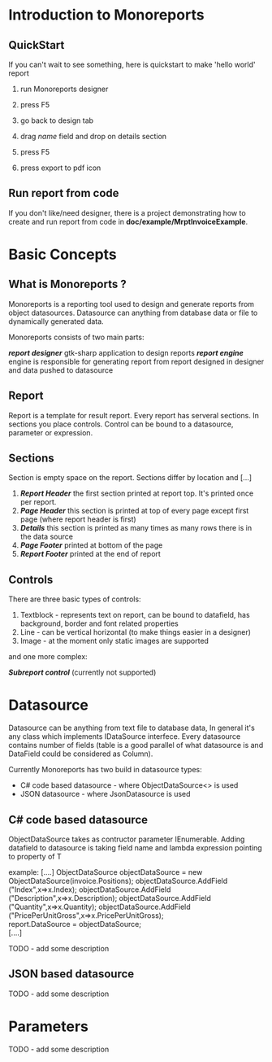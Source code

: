 Introduction to Monoreports
===========================

QuickStart
----------
If you can't wait to see something, here is quickstart to make 'hello world' report

1. run Monoreports designer

2. press F5

5. go back to design tab

6. drag *name* field and drop on details section

7. press F5

8. press export to pdf icon

Run report from code
--------------------
If you don't like/need designer, there is a project demonstrating how to create and run report from code in ****doc/example/MrptInvoiceExample****.

Basic Concepts
==============

What is Monoreports ?
---------------------
Monoreports is a reporting tool used to design and generate reports from object datasources. Datasource can anything from database data or file to dynamically generated data.

Monoreports consists of two main parts:

***report designer***  gtk-sharp application to design reports
***report engine***  engine is responsible for generating report from report designed in designer and data pushed to datasource

Report
------
Report is a template for result report. Every report has serveral sections. In sections you place controls.
Control can be bound to a datasource, parameter or expression.

Sections
--------

Section is empty space on the report. Sections differ by location and [...]

1. ***Report Header*** the first section printed at report top. It's printed once per report.
2. ***Page Header*** this section is printed at top of every page except first page (where report header is first)
3. ***Details*** this section is printed as many times as many rows there is in the data source
4. ***Page Footer*** printed at bottom of the page
5. ***Report Footer*** printed at the end of report

Controls
--------
There are three basic types of controls:

1. Textblock - represents text on report, can be bound to datafield, has background, border and font related properties
2. Line  - can be vertical horizontal (to make things easier in a designer)
3. Image - at the moment only static images are supported

and one more complex:

***Subreport control*** (currently not supported)

Datasource
==============
Datasource can be anything from text file to database data, In general it's any class which implements IDataSource interfece.
Every datasource contains number of fields (table  is a good parallel of what datasource is and DataField could be considered as Column).

Currently Monoreports has two build in datasource types:
- C# code based datasource - where ObjectDataSource<> is used
- JSON datasource - where JsonDatasource is used

C# code based datasource
-----------------
ObjectDataSource takes as contructor parameter IEnumerable<T>. 
Adding datafield to datasource is taking field name and lambda expression pointing to property of T

example:
                        [....]
			ObjectDataSource<InvoicePosition> objectDataSource = new ObjectDataSource<InvoicePosition>(invoice.Positions);
			objectDataSource.AddField ("Index",x=>x.Index);
			objectDataSource.AddField ("Description",x=>x.Description);
			objectDataSource.AddField ("Quantity",x=>x.Quantity);
			objectDataSource.AddField ("PricePerUnitGross",x=>x.PricePerUnitGross);					
			report.DataSource = objectDataSource;	
                        [....]

TODO - add some description

JSON based datasource
--------------------
TODO - add some description

Parameters
=========

TODO - add some description




